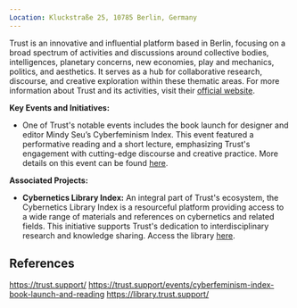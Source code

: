 ```yaml
---
Location: Kluckstraße 25, 10785 Berlin, Germany
---
```


Trust is an innovative and influential platform based in Berlin, focusing on a broad spectrum of activities and discussions around collective bodies, intelligences, planetary concerns, new economies, play and mechanics, politics, and aesthetics. It serves as a hub for collaborative research, discourse, and creative exploration within these thematic areas. For more information about Trust and its activities, visit their [official website](https://trust.support/).

**Key Events and Initiatives:**
- One of Trust's notable events includes the book launch for designer and editor Mindy Seu’s Cyberfeminism Index. This event featured a performative reading and a short lecture, emphasizing Trust's engagement with cutting-edge discourse and creative practice. More details on this event can be found [here](https://trust.support/events/cyberfeminism-index-book-launch-and-reading).

**Associated Projects:**
- **Cybernetics Library Index:** An integral part of Trust's ecosystem, the Cybernetics Library Index is a resourceful platform providing access to a wide range of materials and references on cybernetics and related fields. This initiative supports Trust's dedication to interdisciplinary research and knowledge sharing. Access the library [here](https://library.trust.support/).


## References

https://trust.support/
https://trust.support/events/cyberfeminism-index-book-launch-and-reading
https://library.trust.support/